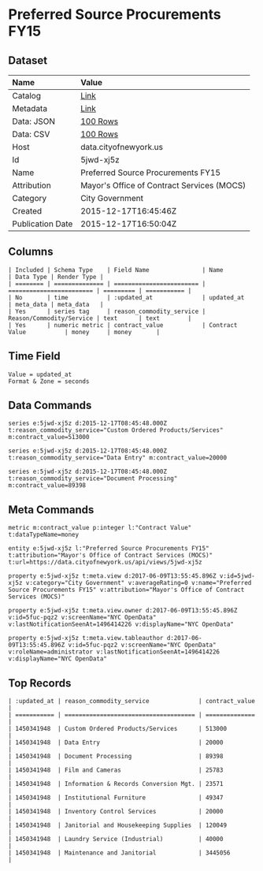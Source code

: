 # Preferred Source Procurements FY15

## Dataset

| Name | Value |
| :--- | :---- |
| Catalog | [Link](https://catalog.data.gov/dataset/preferred-source-procurements-fy15) |
| Metadata | [Link](https://data.cityofnewyork.us/api/views/5jwd-xj5z) |
| Data: JSON | [100 Rows](https://data.cityofnewyork.us/api/views/5jwd-xj5z/rows.json?max_rows=100) |
| Data: CSV | [100 Rows](https://data.cityofnewyork.us/api/views/5jwd-xj5z/rows.csv?max_rows=100) |
| Host | data.cityofnewyork.us |
| Id | 5jwd-xj5z |
| Name | Preferred Source Procurements FY15 |
| Attribution | Mayor's Office of Contract Services (MOCS) |
| Category | City Government |
| Created | 2015-12-17T16:45:46Z |
| Publication Date | 2015-12-17T16:50:04Z |

## Columns

```ls
| Included | Schema Type    | Field Name               | Name                     | Data Type | Render Type |
| ======== | ============== | ======================== | ======================== | ========= | =========== |
| No       | time           | :updated_at              | updated_at               | meta_data | meta_data   |
| Yes      | series tag     | reason_commodity_service | Reason/Commodity/Service | text      | text        |
| Yes      | numeric metric | contract_value           | Contract Value           | money     | money       |
```

## Time Field

```ls
Value = updated_at
Format & Zone = seconds
```

## Data Commands

```ls
series e:5jwd-xj5z d:2015-12-17T08:45:48.000Z t:reason_commodity_service="Custom Ordered Products/Services" m:contract_value=513000

series e:5jwd-xj5z d:2015-12-17T08:45:48.000Z t:reason_commodity_service="Data Entry" m:contract_value=20000

series e:5jwd-xj5z d:2015-12-17T08:45:48.000Z t:reason_commodity_service="Document Processing" m:contract_value=89398
```

## Meta Commands

```ls
metric m:contract_value p:integer l:"Contract Value" t:dataTypeName=money

entity e:5jwd-xj5z l:"Preferred Source Procurements FY15" t:attribution="Mayor's Office of Contract Services (MOCS)" t:url=https://data.cityofnewyork.us/api/views/5jwd-xj5z

property e:5jwd-xj5z t:meta.view d:2017-06-09T13:55:45.896Z v:id=5jwd-xj5z v:category="City Government" v:averageRating=0 v:name="Preferred Source Procurements FY15" v:attribution="Mayor's Office of Contract Services (MOCS)"

property e:5jwd-xj5z t:meta.view.owner d:2017-06-09T13:55:45.896Z v:id=5fuc-pqz2 v:screenName="NYC OpenData" v:lastNotificationSeenAt=1496414226 v:displayName="NYC OpenData"

property e:5jwd-xj5z t:meta.view.tableauthor d:2017-06-09T13:55:45.896Z v:id=5fuc-pqz2 v:screenName="NYC OpenData" v:roleName=administrator v:lastNotificationSeenAt=1496414226 v:displayName="NYC OpenData"
```

## Top Records

```ls
| :updated_at | reason_commodity_service              | contract_value | 
| =========== | ===================================== | ============== | 
| 1450341948  | Custom Ordered Products/Services      | 513000         | 
| 1450341948  | Data Entry                            | 20000          | 
| 1450341948  | Document Processing                   | 89398          | 
| 1450341948  | Film and Cameras                      | 25783          | 
| 1450341948  | Information & Records Conversion Mgt. | 23571          | 
| 1450341948  | Institutional Furniture               | 49347          | 
| 1450341948  | Inventory Control Services            | 20000          | 
| 1450341948  | Janitorial and Housekeeping Supplies  | 120049         | 
| 1450341948  | Laundry Service (Industrial)          | 40000          | 
| 1450341948  | Maintenance and Janitorial            | 3445056        | 
```